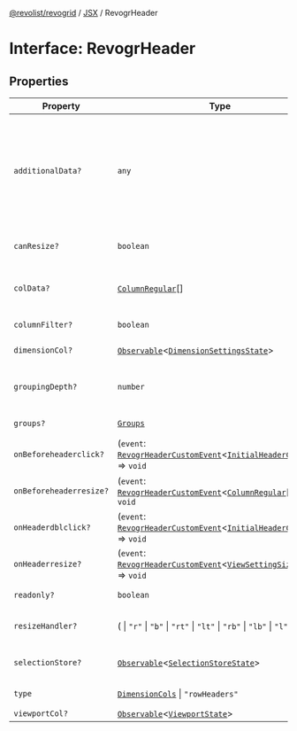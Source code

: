 [@revolist/revogrid](README.md) / [JSX](Namespace.JSX.md) / RevogrHeader

# Interface: RevogrHeader

## Properties

| Property | Type | Description | Defined in |
| ------ | ------ | ------ | ------ |
| `additionalData?` | `any` | Extra properties to pass into header renderer, such as vue or react components to handle parent | [src/components.d.ts:1749](https://github.com/revolist/revogrid/blob/424884a9332ccde4a5d40c39536fe61d1ccacbfc/src/components.d.ts#L1749) |
| `canResize?` | `boolean` | If columns can be resized | [src/components.d.ts:1753](https://github.com/revolist/revogrid/blob/424884a9332ccde4a5d40c39536fe61d1ccacbfc/src/components.d.ts#L1753) |
| `colData?` | [`ColumnRegular`](Interface.ColumnRegular.md)[] | Columns - defines an array of grid columns. | [src/components.d.ts:1757](https://github.com/revolist/revogrid/blob/424884a9332ccde4a5d40c39536fe61d1ccacbfc/src/components.d.ts#L1757) |
| `columnFilter?` | `boolean` | Column filter | [src/components.d.ts:1761](https://github.com/revolist/revogrid/blob/424884a9332ccde4a5d40c39536fe61d1ccacbfc/src/components.d.ts#L1761) |
| `dimensionCol?` | [`Observable`](TypeAlias.Observable.md)\<[`DimensionSettingsState`](Interface.DimensionSettingsState.md)\> | Dimension settings X | [src/components.d.ts:1765](https://github.com/revolist/revogrid/blob/424884a9332ccde4a5d40c39536fe61d1ccacbfc/src/components.d.ts#L1765) |
| `groupingDepth?` | `number` | Grouping depth, how many levels of grouping | [src/components.d.ts:1769](https://github.com/revolist/revogrid/blob/424884a9332ccde4a5d40c39536fe61d1ccacbfc/src/components.d.ts#L1769) |
| `groups?` | [`Groups`](TypeAlias.Groups.md) | Column groups | [src/components.d.ts:1773](https://github.com/revolist/revogrid/blob/424884a9332ccde4a5d40c39536fe61d1ccacbfc/src/components.d.ts#L1773) |
| `onBeforeheaderclick?` | (`event`: [`RevogrHeaderCustomEvent`](Interface.RevogrHeaderCustomEvent.md)\<[`InitialHeaderClick`](TypeAlias.InitialHeaderClick.md)\>) => `void` | On initial header click | [src/components.d.ts:1777](https://github.com/revolist/revogrid/blob/424884a9332ccde4a5d40c39536fe61d1ccacbfc/src/components.d.ts#L1777) |
| `onBeforeheaderresize?` | (`event`: [`RevogrHeaderCustomEvent`](Interface.RevogrHeaderCustomEvent.md)\<[`ColumnRegular`](Interface.ColumnRegular.md)[]\>) => `void` | On before header resize | [src/components.d.ts:1781](https://github.com/revolist/revogrid/blob/424884a9332ccde4a5d40c39536fe61d1ccacbfc/src/components.d.ts#L1781) |
| `onHeaderdblclick?` | (`event`: [`RevogrHeaderCustomEvent`](Interface.RevogrHeaderCustomEvent.md)\<[`InitialHeaderClick`](TypeAlias.InitialHeaderClick.md)\>) => `void` | On header double click | [src/components.d.ts:1785](https://github.com/revolist/revogrid/blob/424884a9332ccde4a5d40c39536fe61d1ccacbfc/src/components.d.ts#L1785) |
| `onHeaderresize?` | (`event`: [`RevogrHeaderCustomEvent`](Interface.RevogrHeaderCustomEvent.md)\<[`ViewSettingSizeProp`](TypeAlias.ViewSettingSizeProp.md)\>) => `void` | On header resize | [src/components.d.ts:1789](https://github.com/revolist/revogrid/blob/424884a9332ccde4a5d40c39536fe61d1ccacbfc/src/components.d.ts#L1789) |
| `readonly?` | `boolean` | Readonly mode | [src/components.d.ts:1793](https://github.com/revolist/revogrid/blob/424884a9332ccde4a5d40c39536fe61d1ccacbfc/src/components.d.ts#L1793) |
| `resizeHandler?` | ( \| `"r"` \| `"b"` \| `"rt"` \| `"lt"` \| `"rb"` \| `"lb"` \| `"l"` \| `"t"`)[] | Defines resize position | [src/components.d.ts:1797](https://github.com/revolist/revogrid/blob/424884a9332ccde4a5d40c39536fe61d1ccacbfc/src/components.d.ts#L1797) |
| `selectionStore?` | [`Observable`](TypeAlias.Observable.md)\<[`SelectionStoreState`](TypeAlias.SelectionStoreState.md)\> | Selection, range, focus | [src/components.d.ts:1801](https://github.com/revolist/revogrid/blob/424884a9332ccde4a5d40c39536fe61d1ccacbfc/src/components.d.ts#L1801) |
| `type` | [`DimensionCols`](TypeAlias.DimensionCols.md) \| `"rowHeaders"` | Column type | [src/components.d.ts:1805](https://github.com/revolist/revogrid/blob/424884a9332ccde4a5d40c39536fe61d1ccacbfc/src/components.d.ts#L1805) |
| `viewportCol?` | [`Observable`](TypeAlias.Observable.md)\<[`ViewportState`](Interface.ViewportState.md)\> | Viewport X | [src/components.d.ts:1809](https://github.com/revolist/revogrid/blob/424884a9332ccde4a5d40c39536fe61d1ccacbfc/src/components.d.ts#L1809) |
